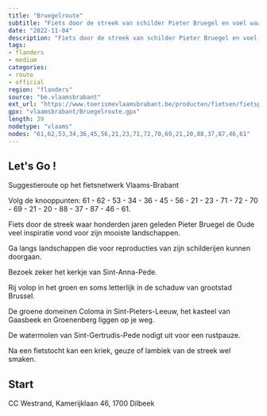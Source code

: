 ```yaml
---
title: "Bruegelroute"
subtitle: "Fiets door de streek van schilder Pieter Bruegel en voel waar hij zijn inspiratie heeft gehaald. Het kerkje van Sint-Anna-Pede is zo weggeplukt uit zijn ‘Parabel van de Blinden’. Je vindt schitterende kastelen, molens en proeverijen op je weg."
date: "2022-11-04"
description: "Fiets door de streek van schilder Pieter Bruegel en voel waar hij zijn inspiratie heeft gehaald. Het kerkje van Sint-Anna-Pede is zo weggeplukt uit zijn ‘Parabel van de Blinden’. Je vindt schitterende kastelen, molens en proeverijen op je weg." 
tags:
- flanders
- medium
categories: 
- route
- official
region: "flanders"
source: "be.vlaamsbrabant"
ext_url: "https://www.toerismevlaamsbrabant.be/producten/fietsen/fietsproducten/bruegelroute/index.html"
gpx: "vlaamsbrabant/Bruegelroute.gpx"
length: 39
nodetype: "vlaams"
nodes: "61,62,53,34,36,45,56,21,23,71,72,70,69,21,20,88,37,87,46,61"
---
```


## Let's Go ! 

Suggestieroute op het fietsnetwerk Vlaams-Brabant

Volg de knooppunten: 61 - 62 - 53 - 34 - 36 - 45 - 56 - 21 - 23 - 71 - 72 - 70 - 69 - 21 - 20 - 88 - 37 - 87 - 46 - 61.

Fiets door de streek waar honderden jaren geleden Pieter Bruegel de Oude veel inspiratie vond voor zijn mooiste landschappen.

Ga langs landschappen die voor reproducties van zijn schilderijen kunnen doorgaan.

Bezoek zeker het kerkje van Sint-Anna-Pede.

Rij volop in het groen en soms letterlijk in de schaduw van grootstad Brussel.

De groene domeinen Coloma in Sint-Pieters-Leeuw, het kasteel van Gaasbeek en Groenenberg liggen op je weg.

De watermolen van Sint-Gertrudis-Pede nodigt uit voor een rustpauze.

Na een fietstocht kan een kriek, geuze of lambiek van de streek wel smaken.



## Start

CC Westrand, Kamerijklaan 46, 1700 Dilbeek

